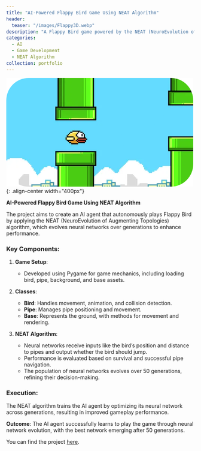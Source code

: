 ```yaml
---
title: "AI-Powered Flappy Bird Game Using NEAT Algorithm"
header:
  teaser: "/images/Flappy3D.webp" 
description: "A Flappy Bird game powered by the NEAT (NeuroEvolution of Augmenting Topologies) algorithm that evolves neural networks to control the bird."
categories: 
  - AI
  - Game Development
  - NEAT Algorithm
collection: portfolio
---
```



![Flappy](/images/flappy.png){: .align-center width="400px"}

**AI-Powered Flappy Bird Game Using NEAT Algorithm**

The project aims to create an AI agent that autonomously plays Flappy Bird by applying the NEAT (NeuroEvolution of Augmenting Topologies) algorithm, which evolves neural networks over generations to enhance performance.

### Key Components:

1. **Game Setup**: 
   - Developed using Pygame for game mechanics, including loading bird, pipe, background, and base assets.

2. **Classes**:
   - **Bird**: Handles movement, animation, and collision detection.
   - **Pipe**: Manages pipe positioning and movement.
   - **Base**: Represents the ground, with methods for movement and rendering.

3. **NEAT Algorithm**:
   - Neural networks receive inputs like the bird’s position and distance to pipes and output whether the bird should jump.
   - Performance is evaluated based on survival and successful pipe navigation.
   - The population of neural networks evolves over 50 generations, refining their decision-making.

### Execution:
The NEAT algorithm trains the AI agent by optimizing its neural network across generations, resulting in improved gameplay performance.

**Outcome**: The AI agent successfully learns to play the game through neural network evolution, with the best network emerging after 50 generations. 

You can find the project [here](https://github.com/sourish-ml/AI-Powered-Flappy-Bird-Game-Using-NEAT-Algorithm).